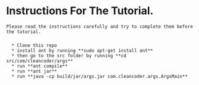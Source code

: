 # Instructions For The Tutorial.
    Please read the instructions carefully and try to complete them before the tutorial.
 
### 

      * Clone this repo 
      * install ant by running **sudo apt-get install ant**
      * then go to the src folder by running **cd src/com/cleancoder/args**
      * run **ant compile**
      * run **ant jar**
      * run **java -cp build/jar/args.jar com.cleancoder.args.ArgsMain**
    
